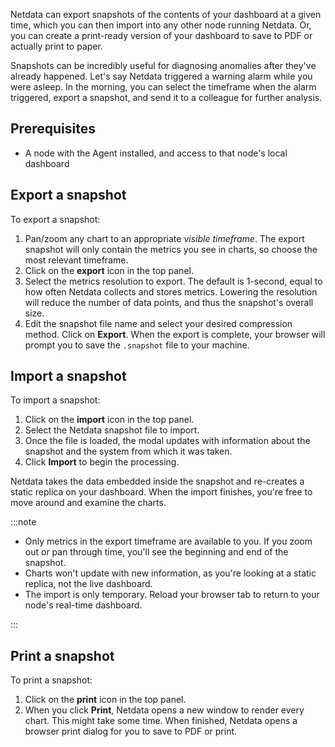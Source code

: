 <!--
title: "Snapshot data"
sidebar_label: "Snapshot data"
custom_edit_url: "https://github.com/netdata/netdata/blob/master/docs/tasks/miscellaneous/snapshot-data.md"
learn_status: "Unpublished"
learn_topic_type: "Tasks"
learn_rel_path: "operations"
learn_docs_purpose: "Instructions on how to take snapshots of data"
-->

Netdata can export snapshots of the contents of your dashboard at a given time, which you can then import into any other
node running Netdata. Or, you can create a print-ready version of your dashboard to save to PDF or actually print to
paper.

Snapshots can be incredibly useful for diagnosing anomalies after they've already happened. Let's say Netdata triggered
a warning alarm while you were asleep. In the morning, you can select the timeframe when the alarm triggered, export a
snapshot, and send it to a colleague for further analysis.

## Prerequisites

- A node with the Agent installed, and access to that node's local dashboard

## Export a snapshot

To export a snapshot:

1. Pan/zoom any chart to an appropriate _visible timeframe_. The export snapshot will only
   contain the metrics you see in charts, so choose the most relevant timeframe.
2. Click on the **export** icon in the top panel.
3. Select the metrics resolution to export. The default is 1-second, equal to how often Netdata collects and stores
   metrics. Lowering the resolution will reduce the number of data points, and thus the snapshot's overall size.
4. Edit the snapshot file name and select your desired compression method. Click on **Export**. When the export is
   complete, your browser will prompt you to save the `.snapshot` file to your machine.

## Import a snapshot

To import a snapshot:

1. Click on the **import** icon in the top panel.
2. Select the Netdata snapshot file to import.
3. Once the file is loaded, the modal updates with information about the snapshot and the system from which it was
   taken.
4. Click **Import** to begin the processing.

Netdata takes the data embedded inside the snapshot and re-creates a static replica on your dashboard. When the import
finishes, you're free to move around and examine the charts.

:::note

- Only metrics in the export timeframe are available to you. If you zoom out or pan through time, you'll see the
  beginning and end of the snapshot.
- Charts won't update with new information, as you're looking at a static replica, not the live dashboard.
- The import is only temporary. Reload your browser tab to return to your node's real-time dashboard.

:::

## Print a snapshot

To print a snapshot:

1. Click on the **print** icon in the top panel.
2. When you click **Print**, Netdata opens a new window to render every chart. This might take some time. When finished,
   Netdata opens a browser print dialog for you to save to PDF or print.